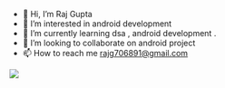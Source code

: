 - 👋 Hi, I’m Raj Gupta
- 👀 I’m interested in android development
- 🌱 I’m currently learning dsa , android development .
- 💞️ I’m looking to collaborate on android project
- 📫 How to reach me rajg706891@gmail.com

<!---
rajgupta93/rajgupta93 is a ✨ special ✨ repository because its `README.md` (this file) appears on your GitHub profile.
You can click the Preview link to take a look at your changes.
--->

<img src="https://github-readme-stats.vercel.app/api?username=rajgupta93&&show_icons=true&title_color=ffffff&icon_color=bb2acf&text_color=daf7dc&bg_color=151515">
